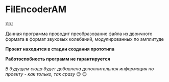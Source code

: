 # FilEncoderAM
:ru:

Данная программа проводит преобразование файла из двоичного формата в формат звуковых колебаний, модулированных по амплитуде

**Проект находится в стадии создания прототипа**

**Работоспобность программ не гарантируется**

*В будущем сюда будет добавлена дополнительная информация по проекту - как только, так сразу*  :wink: :wink:
